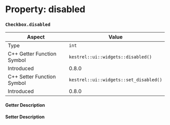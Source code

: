 
# Property: disabled
### `Checkbox.disabled`

| Aspect | Value |
| --- | --- |
| Type | `int` |
| C++ Getter Function Symbol | `kestrel::ui::widgets::disabled()` |
| Introduced | 0.8.0 |
| C++ Setter Function Symbol | `kestrel::ui::widgets::set_disabled()` |
| Introduced | 0.8.0 |

#### Getter Description

#### Setter Description

